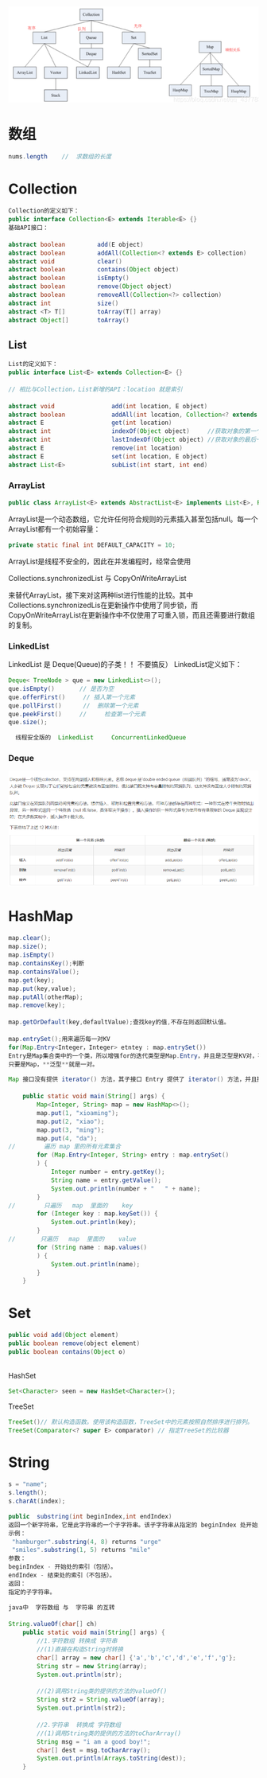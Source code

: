 ![image-20201225174420008](java常用类的API.assets/image-20201225174420008.png)







# 数组

```java
nums.length    //  求数组的长度
```

# Collection

```java
Collection的定义如下：
public interface Collection<E> extends Iterable<E> {}
基础API接口：

abstract boolean         add(E object)
abstract boolean         addAll(Collection<? extends E> collection)
abstract void            clear()
abstract boolean         contains(Object object)
abstract boolean         isEmpty()
abstract boolean         remove(Object object)
abstract boolean         removeAll(Collection<?> collection)
abstract int             size()
abstract <T> T[]         toArray(T[] array)
abstract Object[]        toArray()
```

## List

```java
List的定义如下：
public interface List<E> extends Collection<E> {}

// 相比与Collection，List新增的API：location 就是索引

abstract void                add(int location, E object)
abstract boolean             addAll(int location, Collection<? extends E> collection)
abstract E                   get(int location)
abstract int                 indexOf(Object object)     //获取对象的第一个索引
abstract int                 lastIndexOf(Object object) //获取对象的最后一个索引 
abstract E                   remove(int location)
abstract E                   set(int location, E object)
abstract List<E>             subList(int start, int end)
```

### ArrayList

```java
public class ArrayList<E> extends AbstractList<E> implements List<E>, RandomAccess, Cloneable, java.io.Serializable

```

ArrayList是一个动态数组，它允许任何符合规则的元素插入甚至包括null。每一个ArrayList都有一个初始容量：

```java
private static final int DEFAULT_CAPACITY = 10;
```

 ArrayList是线程不安全的，因此在并发编程时，经常会使用

Collections.synchronizedList  与  CopyOnWriteArrayList

来替代ArrayList，接下来对这两种list进行性能的比较。其中Collections.synchronizedLis在更新操作中使用了同步锁，而CopyOnWriteArrayList在更新操作中不仅使用了可重入锁，而且还需要进行数组的复制。

### LinkedList

LinkedList 是 Deque(Queue)的子类！！ 不要搞反）
LinkedList定义如下：

```java
Deque< TreeNode > que = new LinkedList<>();
que.isEmpty()       // 是否为空
que.offerFirst()     // 插入第一个元素
que.pollFirst()      //  删除第一个元素
que.peekFirst()     //     检查第一个元素
que.size();
```

```java
  线程安全版的  LinkedList     ConcurrentLinkedQueue
```



### Deque

![image-20201224160040693](java常用类的API.assets/image-20201224160040693.png)



# HashMap

```java
map.clear();
map.size();
map.isEmpty()
map.containsKey();判断
map.containsValue();
map.get(key);
map.put(key,value);
map.putAll(otherMap);
map.remove(key);

map.getOrDefault(key,defaultValue);查找key的值,不存在则返回默认值。

map.entrySet();用来遍历每一对KV
for(Map.Entry<Integer，Integer> etntey : map.entrySet())
Entry是Map集合类中的一个类，所以增强for的迭代类型是Map.Entry，并且是泛型是KV对，不要只写一个。
只要是Map，**泛型**就是一对。
```

```java
Map 接口没有提供 iterator() 方法，其子接口 Entry 提供了 iterator() 方法，并且提供了获取键、值的方法
    
    public static void main(String[] args) {
        Map<Integer, String> map = new HashMap<>();
        map.put(1, "xioaming");
        map.put(2, "xiao");
        map.put(3, "ming");
        map.put(4, "da");
//        遍历 map 里的所有元素集合
        for (Map.Entry<Integer, String> entry : map.entrySet()
        ) {
            Integer number = entry.getKey();
            String name = entry.getValue();
            System.out.println(number + "   " + name);
        }
//        只遍历   map  里面的    key
        for (Integer key : map.keySet()) {
            System.out.println(key);
        }
//       只遍历   map  里面的    value
        for (String name : map.values()
        ) {
            System.out.println(name);
        }
    }

```



# Set

```java
public void add(Object element) 
public boolean remove(object element) 
public boolean contains(Object o) 
   
```

HashSet

```java
Set<Character> seen = new HashSet<Character>();   
```

TreeSet

```java
TreeSet()// 默认构造函数。使用该构造函数，TreeSet中的元素按照自然排序进行排列。 
TreeSet(Comparator<? super E> comparator) // 指定TreeSet的比较器       
```







# String

```java
s = "name";
s.length();
s.charAt(index);
```

```java
public  substring(int beginIndex,int endIndex)
返回一个新字符串，它是此字符串的一个子字符串。该子字符串从指定的 beginIndex 处开始，一直到索引 endIndex - 1处的字符。因此，该子字符串的长度为 endIndex-beginIndex。
示例：
 "hamburger".substring(4, 8) returns "urge"
 "smiles".substring(1, 5) returns "mile"
参数：
beginIndex - 开始处的索引（包括）。
endIndex - 结束处的索引（不包括）。
返回：
指定的子字符串。
```

```java
java中  字符数组 与  字符串 的互转

String.valueOf(char[] ch)
    public static void main(String[] args) {
        //1.字符数组 转换成 字符串
        //(1)直接在构造String时转换
        char[] array = new char[] {'a','b','c','d','e','f','g'};
        String str = new String(array);
        System.out.println(str);
        
        //(2)调用String类的提供的方法的valueOf()
        String str2 = String.valueOf(array);
        System.out.println(str2);
        
        //2.字符串  转换成 字符数组 
        //(1)调用String类的提供的方法的toCharArray()
        String msg = "i am a good boy!";
        char[] dest = msg.toCharArray();
        System.out.println(Arrays.toString(dest));
    }
```











































